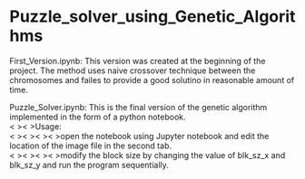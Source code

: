 # Puzzle_solver_using_Genetic_Algorithms

First_Version.ipynb: This version was created at the beginning of the project. The method uses naive crossover technique between the chromosomes and failes to provide a good solutino in reasonable amount of time.

Puzzle_Solver.ipynb: This is the final version of the genetic algorithm implemented in the form of a python notebook.<br />
<&nbsp;><&nbsp;>Usage:<br />
<&nbsp;><&nbsp;><&nbsp;><&nbsp;>open the notebook using Jupyter notebook and edit the location of the image file in the second tab.<br/>
<&nbsp;><&nbsp;><&nbsp;><&nbsp;>modify the block size by changing the value of blk_sz_x and blk_sz_y and run the program sequentially.
